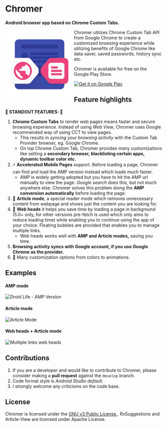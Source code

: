 # Chromer
**Android browser app based on Chrome Custom Tabs.**

<img src="app/src/main/res/mipmap-xxxhdpi/ic_launcher.png" align="left"
width="200"
    hspace="10" vspace="10">

Chromer utilizes Chrome Custom Tab API from Google Chrome to create a customized browsing experience while utilizing benefits of Google Chrome like data saver, saved passwords, history sync etc.

Chromer is available for free on the Google Play Store.


<a href="https://play.google.com/store/apps/details?id=arun.com.chromer">
    <img alt="Get it on Google Play"
        height="80"
        src="https://play.google.com/intl/en_us/badges/images/generic/en_badge_web_generic.png" />
</a>

## Feature highlights
**🌟 STANDOUT FEATURES: 🌟**  
1. **Chrome Custom Tabs** to render web pages means faster and secure browsing experience. Instead of using *Web View*, Chromer uses Google recommended way of using CCT to view pages. 
    * This results in *syncing your browsing activity* with the Custom Tab Provider browser, eg. Google Chrome.
    * On top Chrome Custom Tab, Chromer provides many customizations like setting a **secondary browser, blacklisting certain apps, dynamic toolbar color etc.**
2. ⚡ **Accelerated Mobile Pages** support. Before loading a page, Chromer can find and load the AMP version instead which loads much faster. 
    * AMP is widely getting adopted but you have to hit the AMP url manually to view the page. *Google search* does this, but not much anywhere else. Chromer solves this problem doing the **AMP conversion automatically** before loading the page.
3. 📰 **Article mode**, a special reader mode which removes unnecessary content from webpage and shows just the content you are looking for. 
4. 🔵 **Web heads** it helps you save time by loading a page in background (5.0+ only, for other versions pre-fetch is used which only aims to reduce loading time) while enabling you to continue using the app of your choice. Floating bubbles are provided that enables you to manage multiple links. 
    * Web heads works well with **AMP and Article modes,** saving you time.
5. **Browsing activity syncs with Google account, if you use Google Chrome as the provider.** 
6. 🎨 Many customization options from colors to animations.




## Examples

#### AMP mode
![Droid Life - AMP Version](https://github.com/arunkumar9t2/chromer/raw/master/art/AMP%20Example.gif)
#### Article mode
![Article Mode](https://github.com/arunkumar9t2/chromer/raw/master/art/Article%20Example.gif)
#### Web heads + Article mode
![Multiple links web heads](https://github.com/arunkumar9t2/chromer/raw/master/art/Article%20+%20Web%20heads.gif)



## Contributions

1. If you are a developer and would like to contribute to Chromer, please consider making a **pull request** against the `develop` branch.
2. Code format style is *Android Studio default.*
3. I strongly welcome any criticisms on the code base.




## License

Chromer is licensed under the [GNU v3 Public License.](LICENSE). RxSuggestions and Article-View are licensed under Apache License.

